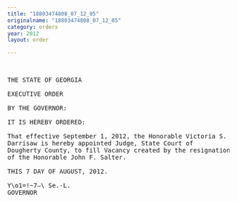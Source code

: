 ```yaml
---
title: "18803474808_07_12_05"
originalname: "18803474808_07_12_05"
category: orders
year: 2012
layout: order

---
```

<pre>
  

THE STATE OF GEORGIA

EXECUTIVE ORDER

BY THE GOVERNOR:

IT IS HEREBY ORDERED:

That effective September 1, 2012, the Honorable Victoria S.
Darrisaw is hereby appointed Judge, State Court of
Dougherty County, to fill Vacancy created by the resignation
of the Honorable John F. Salter.

THIS 7 DAY OF AUGUST, 2012.

Y\o1=!~7—\ Se.-L.
GOVERNOR

</pre>
